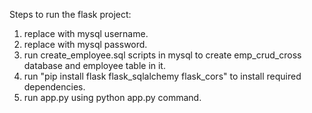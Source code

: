 Steps to run the flask project:
 1) replace <username> with mysql username.
 2) replace <password> with mysql password.
 3) run create_employee.sql scripts in mysql to create emp_crud_cross database and employee table in it. 
 4) run "pip install flask flask_sqlalchemy flask_cors" to install required dependencies. 
 5) run app.py using python app.py command.